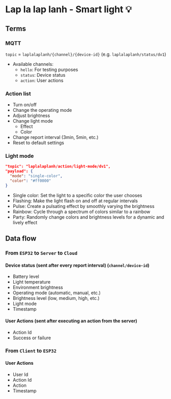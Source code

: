 # Lap la lap lanh - Smart light 💡

## Terms

### MQTT

`topic` = `laplalaplanh/{channel}/{device-id}` (e.g. `laplalaplanh/status/dv1`)

- Available channels:
  - `hello`: For testing purposes
  - `status`: Device status
  - `action`: User actions

### Action list

- Turn on/off
- Change the operating mode
- Adjust brightness
- Change light mode
  - Effect
  - Color
- Change report interval (3min, 5min, etc.)
- Reset to default settings

### Light mode

```json
"topic": "laplalaplanh/action/light-mode/dv1",
"payload": {
  "mode": "single-color",
  "color": "#ff0000"
}
```

- Single color: Set the light to a specific color the user chooses
- Flashing: Make the light flash on and off at regular intervals
- Pulse: Create a pulsating effect by smoothly varying the brightness
- Rainbow: Cycle through a spectrum of colors similar to a rainbow
- Party: Randomly change colors and brightness levels for a dynamic and lively effect

## Data flow

### From `ESP32` to `Server` to `Cloud`

#### Device status (sent after every report interval) (`channel/device-id`)

- Battery level
- Light temperature
- Environment brightness
- Operating mode (automatic, manual, etc.)
- Brightness level (low, medium, high, etc.)
- Light mode
- Timestamp

#### User Actions (sent after executing an action from the server)

- Action Id
- Success or failure

### From `Client` to `ESP32`

#### User Actions

- User Id
- Action Id
- Action
- Timestamp
